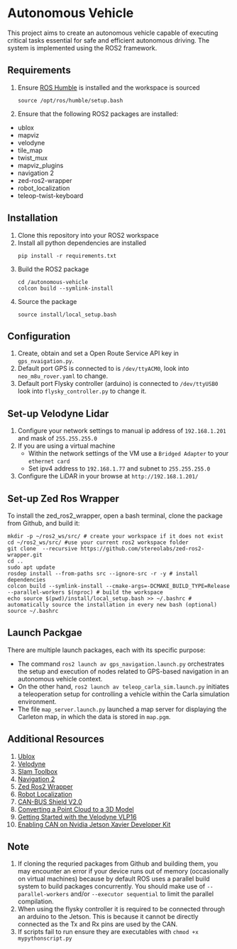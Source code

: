 # Autonomous Vehicle
This project aims to create an autonomous vehicle capable of executing critical tasks essential for safe and efficient autonomous driving. The system is implemented using the ROS2 framework.

## Requirements
1. Ensure [ROS Humble](https://docs.ros.org/en/humble/Installation.html) is installed and the workspace is sourced
    ```
    source /opt/ros/humble/setup.bash
    ```

2. Ensure that the following ROS2 packages are installed:
* ublox
* mapviz
* velodyne
* tile_map
* twist_mux
* mapviz_plugins
* navigation 2
* zed-ros2-wrapper
* robot_localization
* teleop-twist-keyboard

## Installation
1. Clone this repository into your ROS2 workspace
2. Install all python dependencies are installed
    ```
    pip install -r requirements.txt
    ```
3. Build the ROS2 package
   ```
   cd /autonomous-vehicle
   colcon build --symlink-install
   ```
4. Source the package
    ```
    source install/local_setup.bash
    ```

## Configuration 
1. Create, obtain and set a Open Route Service API key in `gps_nvaigation.py`.
2. Default port GPS is connected to is `/dev/ttyACM0`, look into `neo_m8u_rover.yaml` to change. 
3. Default port Flysky controller (arduino) is connected to `/dev/ttyUSB0` look into `flysky_controller.py` to change it.

## Set-up Velodyne Lidar
1. Configure your network settings to manual ip address of `192.168.1.201` and mask of `255.255.255.0`
2. If you are using a virtual machine
    * Within the network settings of the VM use a `Bridged Adapter` to your `ethernet card`
    * Set ipv4 address to `192.168.1.77` and subnet to `255.255.255.0`
2. Configure the LiDAR in your browse at `http://192.168.1.201/`

## Set-up Zed Ros Wrapper
To install the zed_ros2_wrapper, open a bash terminal, clone the package from Github, and build it:
```
mkdir -p ~/ros2_ws/src/ # create your workspace if it does not exist
cd ~/ros2_ws/src/ #use your current ros2 workspace folder
git clone  --recursive https://github.com/stereolabs/zed-ros2-wrapper.git
cd ..
sudo apt update
rosdep install --from-paths src --ignore-src -r -y # install dependencies
colcon build --symlink-install --cmake-args=-DCMAKE_BUILD_TYPE=Release --parallel-workers $(nproc) # build the workspace
echo source $(pwd)/install/local_setup.bash >> ~/.bashrc # automatically source the installation in every new bash (optional)
source ~/.bashrc
```

## Launch Packgae
There are multiple launch packages, each with its specific purpose:
* The command `ros2 launch av gps_navigation.launch.py` orchestrates the setup and execution of nodes related to GPS-based navigation in an autonomous vehicle context. 
* On the other hand, `ros2 launch av teleop_carla_sim.launch.py` initiates a teleoperation setup for controlling a vehicle within the Carla simulation environment.
* The file `map_server.launch.py` launched a map server for displaying the Carleton 
map, in which the data is stored in `map.pgm`.

## Additional Resources 
1. [Ublox](https://github.com/KumarRobotics/ublox/tree/ros2)
2. [Velodyne](https://github.com/ros-drivers/velodyne)
3. [Slam Toolbox](https://github.com/SteveMacenski/slam_toolbox)
4. [Navigation 2](https://github.com/ros-planning/navigation2)
5. [Zed Ros2 Wrapper](https://github.com/stereolabs/zed-ros2-wrapper)
6. [Robot Localization](https://github.com/cra-ros-pkg/robot_localization)
7. [CAN-BUS Shield V2.0](https://wiki.seeedstudio.com/CAN-BUS_Shield_V2.0/)
8. [Converting a Point Cloud to a 3D Model](https://gazebosim.org/api/gazebo/4.0/pointcloud.html)
9. [Getting Started with the Velodyne VLP16](https://wiki.ros.org/velodyne/Tutorials/Getting%20Started%20with%20the%20Velodyne%20VLP16)
10. [Enabling CAN on Nvidia Jetson Xavier Developer Kit](https://medium.com/@ramin.nabati/enabling-can-on-nvidia-jetson-xavier-developer-kit-aaaa3c4d99c9)

## Note
1. If cloning the requried packages from Github and building them, you may encounter an error if your device runs out of memory (occasionally on virtual machines) because by default ROS uses a parallel build system to build packages concurrently. You should make use of `--parallel-workers` and/or `--executor sequential` to limit the parallel compilation.
2. When using the flysky controller it is required to be connected through an arduino to the Jetson. This is because it cannot be directly connected as the Tx and Rx pins are used by the CAN.
3. If scripts fail to run ensure they are executables with `chmod +x mypythonscript.py`
